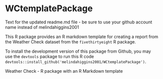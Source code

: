 # WCtemplatePackage

Text for the updated readme.md file - be sure to use your github account name instead of melindahiggins2001

This R package provides an R markdown template for creating a report from the Weather Check dataset from the `fivethirtyeight` R package. 

To install the development version of this package from Github, you may use the `devtools` package to run this R code `devtools::install_github('melindahiggins2001/WCtemplatePackage')`.

Weather Check - R package with an R Markdown template
